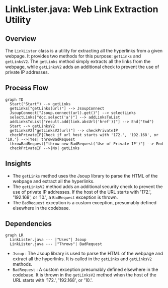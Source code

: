 # LinkLister.java: Web Link Extraction Utility

## Overview
The `LinkLister` class is a utility for extracting all the hyperlinks from a given webpage. It provides two methods for this purpose: `getLinks` and `getLinksV2`. The `getLinks` method simply extracts all the links from the webpage, while `getLinksV2` adds an additional check to prevent the use of private IP addresses.

## Process Flow

```mermaid
graph TD
  Start("Start") --> getLinks
  getLinks["getLinks(url)"] --> JsoupConnect
  JsoupConnect["Jsoup.connect(url).get()"] --> selectLinks
  selectLinks["doc.select('a')"] --> addLinksToList
  addLinksToList["result.add(link.absUrl('href'))"] --> End("End")
  Start --> getLinksV2
  getLinksV2["getLinksV2(url)"] --> checkPrivateIP
  checkPrivateIP{Check if url host starts with '172.', '192.168', or '10.'} -->|Yes| throwBadRequest
  throwBadRequest["throw new BadRequest('Use of Private IP')"] --> End
  checkPrivateIP -->|No| getLinks
```

## Insights
- The `getLinks` method uses the Jsoup library to parse the HTML of the webpage and extract all the hyperlinks.
- The `getLinksV2` method adds an additional security check to prevent the use of private IP addresses. If the host of the URL starts with '172.', '192.168', or '10.', a `BadRequest` exception is thrown.
- The `BadRequest` exception is a custom exception, presumably defined elsewhere in the codebase.

## Dependencies
```mermaid
graph LR
  LinkLister.java --- |"Uses"| Jsoup
  LinkLister.java --- |"Throws"| BadRequest
```
- `Jsoup` : The Jsoup library is used to parse the HTML of the webpage and extract all the hyperlinks. It is called in the `getLinks` and `getLinksV2` methods.
- `BadRequest` : A custom exception presumably defined elsewhere in the codebase. It is thrown in the `getLinksV2` method when the host of the URL starts with '172.', '192.168', or '10.'.

